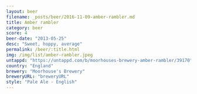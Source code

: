 ```yaml
---
layout: beer
filename: _posts/beer/2016-11-09-amber-rambler.md
title: Amber rambler
category: beer
score: 4
beer-date: "2013-05-25"
desc: "Sweet, hoppy, average"
permalink: /beer/:title.html
img: /img/list/amber-rambler.jpeg
untappd: "https://untappd.com/b/moorhouses-brewery-amber-rambler/39170"
country: "England"
brewery: "Moorhouse's Brewery"
breweryURL: "breweryURL"
style: "Pale Ale - English"
---
```

